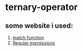 # ternary-operator

## some website i used:
1. [match function](https://www.w3schools.com/jsref/jsref_match.asp)
2. [Regular expressions](https://developer.mozilla.org/en-US/docs/Web/JavaScript/Guide/Regular_Expressions)